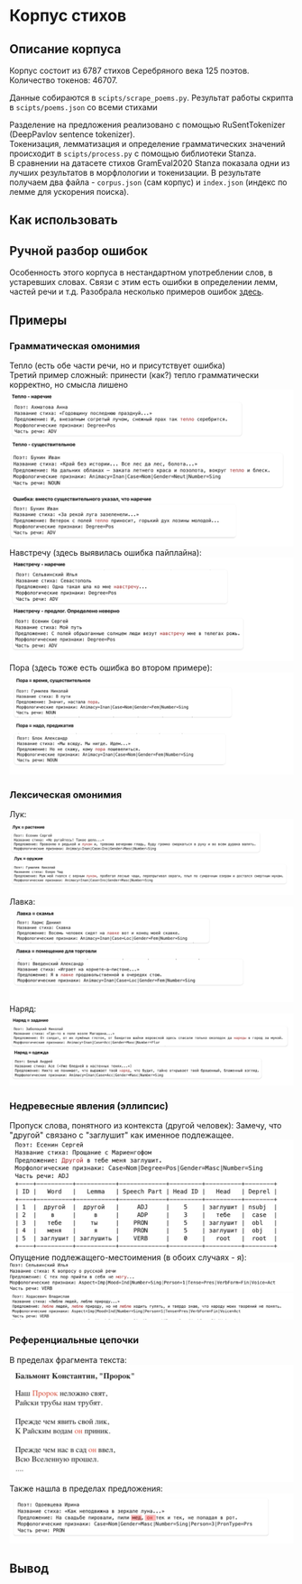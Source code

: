 # Корпус стихов

## Описание корпуса
Корпус состоит из 6787 стихов Серебряного века 125 поэтов.\
Количество токенов: 46707.

Данные собираются в `scipts/scrape_poems.py`. Результат работы скрипта в `scipts/poems.json` со всеми стихами

Разделение на предложения реализовано с помощью RuSentTokenizer (DeepPavlov sentence tokenizer).\
Токенизация, лемматизация и определение грамматических значений происходит в `scipts/process.py` с помощью библиотеки Stanza.\
В сравнении на датасете стихов GramEval2020 Stanza показала одни из лучших результатов в морфлологии и токенизации.
В результате получаем два файла - `corpus.json` (сам корпус) и `index.json` (индекс по лемме для ускорения поиска). 

## Как использовать


## Ручной разбор ошибок
Особенность этого корпуса в нестандартном употреблении слов, в устаревших словах. Связи с этим есть ошибки в определении лемм, частей речи и т.д.
Разобрала несколько примеров ошибок [здесь](https://github.com/sofismv/poetry_corpus/blob/main/errors.md).

## Примеры

### Грамматическая омонимия
Тепло (есть обе части речи, но и присутствует ошибка)\
Третий пример сложный: принести (как?) тепло грамматически корректно, но смысла лишено
![Example Image](images/teplo.png)
Навстречу (здесь выявилась ошибка пайплайна):
![Example Image](images/navstrechu.png)
Пора (здесь тоже есть ошибка во втором примере):
![Example Image](images/pora.png)

### Лексическая омонимия
Лук:
![Example Image](images/luk.png)
Лавка:
![Example Image](images/lavka.png)
Наряд:
![Example Image](images/naryad.png)
### Недревесные явления (эллипсис)
Пропуск слова, понятного из контекста (другой человек):
Замечу, что "другой" связано с "заглушит" как именное подлежащее.
![Example Image](images/ellipsis_1.png)
Опущение подлежащего-местоимения (в обоих случаях - я):
![Example Image](images/ellipsis_2.png)
![Example Image](images/ellipsis_3.png)


### Референциальные цепочки
В пределах фрагмента текста:
![Example Image](images/ref_text.png)
Также нашла в пределах предложения:
![Example Image](images/ref_sentence.png)
## Вывод

